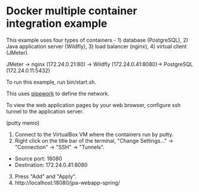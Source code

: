Docker multiple container integration example
===============
This example uses four types of containers - 1) database (PostgreSQL), 2) Java application server (Wildfly), 3) load balancer (nginx), 4) virtual client (JMeter).

  JMeter -> nginx (172.24.0.21:80) -> Wildfly (172.24.0.41:8080)-> PostgreSQL (172.24.0.11:5432)

To run this example, run bin/start.sh.

This uses [pipework](https://github.com/jpetazzo/pipework) to define the network.

To view the web application pages by your web browser, configure ssh tunnel to the application server.

(putty memo)<br>
 1. Connect to the VirtualBox VM where the containers run by putty.
 2. Right click on the title bar of the terminal, "Change Settings..." -> "Connection" -> "SSH" -> "Tunnels".
  * Source port: 18080
  * Destination: 172.24.0.41:8080
 3. Press "Add" and "Apply".
 3. http://localhost:18080/jpa-webapp-spring/

